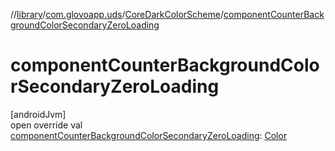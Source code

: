 //[library](../../../index.md)/[com.glovoapp.uds](../index.md)/[CoreDarkColorScheme](index.md)/[componentCounterBackgroundColorSecondaryZeroLoading](component-counter-background-color-secondary-zero-loading.md)

# componentCounterBackgroundColorSecondaryZeroLoading

[androidJvm]\
open override val [componentCounterBackgroundColorSecondaryZeroLoading](component-counter-background-color-secondary-zero-loading.md): [Color](https://developer.android.com/reference/kotlin/androidx/compose/ui/graphics/Color.html)

